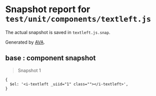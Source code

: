 # Snapshot report for `test/unit/components/textleft.js`

The actual snapshot is saved in `textleft.js.snap`.

Generated by [AVA](https://ava.li).

## base : component snapshot

> Snapshot 1

    {
      $el: '<i-textleft _uiid="1" class=""></i-textleft>',
    }
